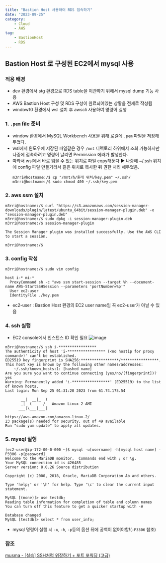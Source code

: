 ```yaml
---
title: "Bastion Host 사용하여 RDS 접속하기"
date: "2023-09-25"
category:
    - Cloud
    - AWS
tag:
    - BastionHost
    - RDS
---
```


## Bastion Host 로 구성된 EC2에서 mysql 사용

### 적용 배경

- dev 환경에서 stg 환경으로 RDS table을 이관하기 위해서 mysql dump 기능 사용
- AWS Bastion Host 구성 및 RDS 구성이 완료되어있는 상황을 전제로 작성됨
- window10 환경에서 wsl 설치 후 awscli 사용하여 명령어 실행

### 1. `.pem` file 준비

- window 환경에서 MySQL Workbench 사용을 위해 로컬에 `.pem` 파일을 저장해두었다.
- wsl에서 윈도우에 저장된 파일같은 경우 `/mnt` 디렉토리 하위에서 조회 가능하지만 나중에 접속하려고 명령어 날리면 Permission 에러가 발생한다.
- 따라서 wsl에서 바로 읽을 수 있는 위치로 파일 copy해둔다 ▶ 나중에 ~/.ssh 위치에 config 파일 만들거라서 같은 위치로 복사한 뒤 권한 처리 해두었음.
  ```console
  m3rri@hostname:/$ cp "/mnt/h/원래 위치/key.pem" ~/.ssh/
  m3rri@hostname:/$ sudo chmod 400 ~/.ssh/key.pem
  ```

### 2. aws ssm 설치
```console
m3rri@hostname:/$ curl "https://s3.amazonaws.com/session-manager-downloads/plugin/latest/ubuntu_64bit/session-manager-plugin.deb" -o "session-manager-plugin.deb"
m3rri@hostname:/$ sudo dpkg -i session-manager-plugin.deb
m3rri@hostname:/$ session-manager-plugin

The Session Manager plugin was installed successfully. Use the AWS CLI to start a session.

m3rri@hostname:/$
```

### 3. config 작성
```console
m3rri@hostname:/$ sudo vim config

host i-* mi-*
  ProxyCommand sh -c "aws ssm start-session --target %h --document-name AWS-StartSSHSession --parameters 'portNumber=%p'"
  User ec2-user
  IdentityFile ./key.pem
```
- ec2-user : Bastion Host 환경의 EC2 user name임 꼭 ec2-user가 아닐 수 있음

### 4. ssh 실행
- EC2 console에서 인스턴스 ID 확인 필요
  ![image](https://github.com/m3rri/m3rri.github.io/assets/37619441/c1bcd8f4-864b-45d5-9ddb-66c3d67b77c8)
```console
m3rri@hostname:/$ ssh i-*****************
The authenticity of host 'i-***************** (<no hostip for proxy command>)' can't be established.
ED25519 key fingerprint is SHA256:*****************/*****************.
This host key is known by the following other names/addresses:
    ~/.ssh/known_hosts:1: [hashed name]
Are you sure you want to continue connecting (yes/no/[fingerprint])? yes
Warning: Permanently added 'i-*****************' (ED25519) to the list of known hosts.
Last login: Mon Sep 25 01:31:20 2023 from 61.74.175.54

       __|  __|_  )
       _|  (     /   Amazon Linux 2 AMI
      ___|\___|___|

https://aws.amazon.com/amazon-linux-2/
23 package(s) needed for security, out of 49 available
Run "sudo yum update" to apply all updates.
```

### 5. mysql 실행
```console
[ec2-user@ip-172-00-0-000 ~]$ mysql -u[username] -h[mysql host name] -P3306 -p[password]
Welcome to the MariaDB monitor.  Commands end with ; or \g.
Your MySQL connection id is 426485
Server version: 8.0.26 Source distribution

Copyright (c) 2000, 2018, Oracle, MariaDB Corporation Ab and others.

Type 'help;' or '\h' for help. Type '\c' to clear the current input statement.

MySQL [(none)]> use testdb;
Reading table information for completion of table and column names
You can turn off this feature to get a quicker startup with -A

Database changed
MySQL [testdb]> select * from user_info;
```
- mysql 명령어 실행 시 `-u`, `-h`, `-p`등의 옵션 뒤에 공백이 없어야함!(`-P3306` 참조)

### 참조
[musma - [실습] SSH처럼 위장하기 + 포트 포워딩 (고급)](https://musma.github.io/2019/11/29/about-aws-ssm.html)
